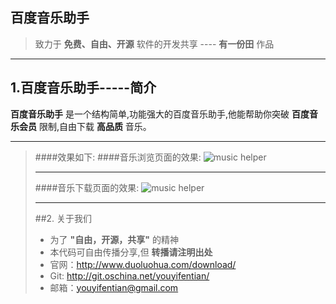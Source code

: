 百度音乐助手
------
>致力于 **免费、自由、开源** 软件的开发共享 ---- **有一份田** 作品
****
## 1.百度音乐助手-----简介
**百度音乐助手**  是一个结构简单,功能强大的百度音乐助手,他能帮助你突破 **百度音乐会员**   限制,自由下载 **高品质** 音乐。
****
>####效果如下:
>####音乐浏览页面的效果:
>![music helper][1]
>
>
>****
>
>####音乐下载页面的效果:
>![music helper][2]
>****
>##2. 关于我们
>* 为了 **"自由，开源，共享"** 的精神
>* 本代码可自由传播分享,但 **转播请注明出处**
>* 官网：http://www.duoluohua.com/download/
>* Git: http://git.oschina.net/youyifentian/
>* 邮箱：youyifentian@gmail.com

  [1]: http://duoluohua.com/myapp/chrome/baidumusic/images/options_1.png
  [2]: http://duoluohua.com/myapp/chrome/baidumusic/images/options_2.png

